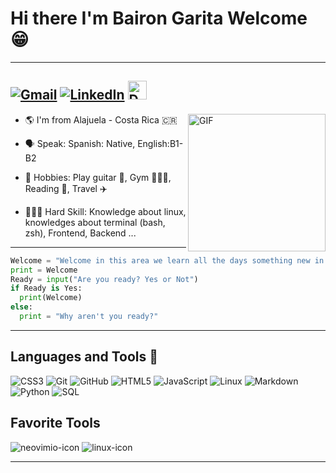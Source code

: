 # Hi there I'm Bairon Garita Welcome 😁
---
[![Gmail](https://img.shields.io/badge/-GMAIL-D14836?style=for-the-badge&logo=gmail&logoColor=white)](mailto:ingbairongarita@gmail.com)
[![LinkedIn](https://img.shields.io/badge/-LINKEDIN-0077B5?style=for-the-badge&logo=linkedin&logoColor=white)](https://www.linkedin.com/in/bairon-garita-ballestero-a25206271/)
<a href="https://dev.to/bairongarita" target="_blank"><img src="https://img.shields.io/badge/DEV-%230A0A0A.svg?&style=flat-square&logo=DEV.to&logoColor=white" alt="DEV.to" height="30px"></a>
---
<img align="right" alt="GIF" height="220px" src="https://user-images.githubusercontent.com/129570629/229591943-6bc7d78c-7681-4271-a5f8-e312712f5810.png"/>


- 🌎 I'm from Alajuela - Costa Rica 🇨🇷

- 🗣️ Speak: Spanish: Native, English:B1-B2

- 🎯 Hobbies: Play guitar 🎸, Gym 🏋🏻‍♂️, Reading 📖, Travel ✈️
- 👨🏻‍💻 Hard Skill: Knowledge about linux, knowledges about terminal (bash, zsh), Frontend, Backend ...

---

```python
Welcome = "Welcome in this area we learn all the days something new in the amazing world about the technology"
print = Welcome
Ready = input("Are you ready? Yes or Not")
if Ready is Yes:
  print(Welcome)
else:
  print = "Why aren't you ready?"
```
---

## Languages and Tools 🧰
![CSS3](https://img.shields.io/badge/-CSS3-%231572B6?style=flat-square&logo=css3)
![Git](https://img.shields.io/badge/-Git-%23F05032?style=flat-square&logo=git&logoColor=%23ffffff)
![GitHub](https://img.shields.io/badge/-GitHub-181717?style=flat-square&logo=github)
![HTML5](https://img.shields.io/badge/-HTML5-%23E44D27?style=flat-square&logo=html5&logoColor=ffffff)
![JavaScript](https://img.shields.io/badge/-JavaScript-%23F7DF1C?style=flat-square&logo=javascript&logoColor=000000&labelColor=%23F7DF1C&color=%23FFCE5A)
![Linux](https://img.shields.io/badge/-Linux-222222?style=flat&logo=linux&logoColor=FCC624)
![Markdown](https://img.shields.io/badge/-Markdown-000000?style=flat-square&logo=markdown)
![Python](http://img.shields.io/badge/-Python-3776AB?style=flat-square&logo=python&logoColor=ffffff)
![SQL](https://img.shields.io/badge/-SQL-000000?style=flat&logo=postgresql)

## Favorite Tools

![neovimio-icon](https://user-images.githubusercontent.com/129570629/229579056-dd87a2ef-a91b-424f-9e51-5d46d83abbfd.svg)
![linux-icon](https://user-images.githubusercontent.com/129570629/229579530-a2dbecfb-0715-449c-8ceb-24d9548e51a7.svg)

---

